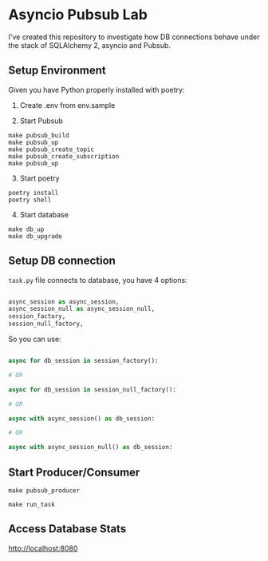 # Asyncio Pubsub Lab

I've created this repository to investigate how DB connections behave under the stack of SQLAlchemy 2, asyncio and Pubsub.


## Setup Environment

Given you have Python properly installed with poetry:


1. Create .env from env.sample

2. Start Pubsub

```
make pubsub_build
make pubsub_up
make pubsub_create_topic
make pubsub_create_subscription
make pubsub_up
```

3. Start poetry

```
poetry install
poetry shell
```

4. Start database

```
make db_up
make db_upgrade
```


## Setup DB connection

`task.py` file connects to database, you have 4 options:

```python

async_session as async_session,
async_session_null as async_session_null,
session_factory,
session_null_factory,

```

So you can use:

```python

async for db_session in session_factory():

# OR

async for db_session in session_null_factory():

# OR

async with async_session() as db_session:

# OR

async with async_session_null() as db_session:

```


## Start Producer/Consumer

```
make pubsub_producer

make run_task
```

## Access Database Stats

[http://localhost:8080](http://localhost:8080)